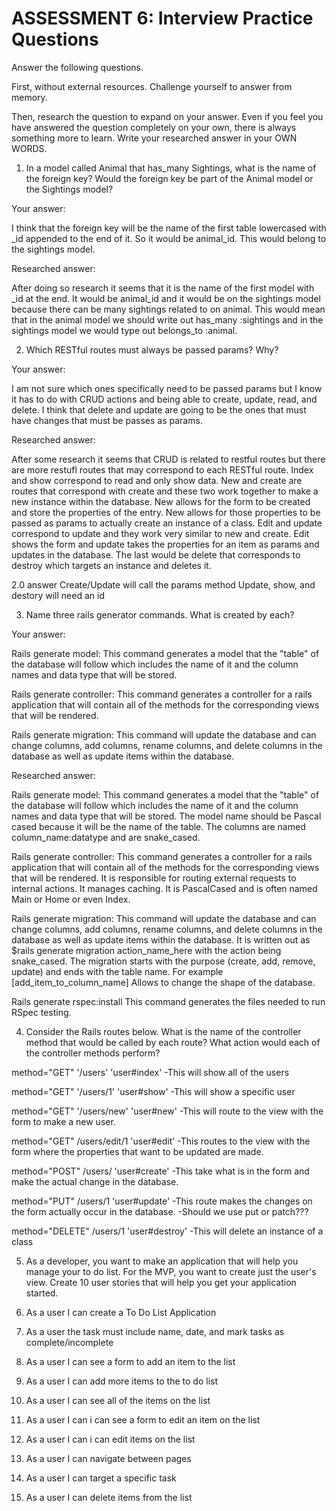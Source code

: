 # ASSESSMENT 6: Interview Practice Questions
Answer the following questions.

First, without external resources. Challenge yourself to answer from memory.

Then, research the question to expand on your answer. Even if you feel you have answered the question completely on your own, there is always something more to learn. Write your researched answer in your OWN WORDS.

1. In a model called Animal that has_many Sightings, what is the name of the foreign key? Would the foreign key be part of the Animal model or the Sightings model?

  Your answer:

  I think that the foreign key will be the name of the first table lowercased with _id appended to the end of it. So it would be animal_id. This would belong to the sightings model.

  Researched answer:

  After doing so research it seems that it is the name of the first model with _id at the end. It would be animal_id and it would be on the sightings model because there can be many sightings related to on animal. This would mean that in the animal model we should write out has_many :sightings and in the sightings model we would type out belongs_to :animal.


2. Which RESTful routes must always be passed params? Why?

  Your answer:

  I am not sure which ones specifically need to be passed params but I know it has to do with CRUD actions and being able to create, update, read, and delete. I think that delete and update are going to be the ones that must have changes that must be passes as params.

  Researched answer:

After some research it seems that CRUD is related to restful routes but there are more restufl routes that may correspond to each RESTful route. Index and show correspond to read and only show data. New and create are routes that correspond with create and these two work together to make a new instance within the database. New allows for the form to be created and store the properties of the entry. New allows for those properties to be passed as params to actually create an instance of a class. Edit and update correspond to update and they work very similar to new and create. Edit shows the form and update takes the properties for an item as params and updates in the database. The last would be delete that corresponds to destroy which targets an instance and deletes it.


2.0 answer
Create/Update will call the params method
Update, show, and destory will need an id



3. Name three rails generator commands. What is created by each?

  Your answer:

  Rails generate model:
  This command generates a model that the "table" of the database will follow which includes the name of it and the column names and data type that will be stored.

  Rails generate controller:
  This command generates a controller for a rails application that will contain all of the methods for the corresponding views that will be rendered.

  Rails generate migration:
  This command will update the database and can change columns, add columns, rename columns, and delete columns in the database as well as update items within the database.

  Researched answer:

  Rails generate model:
  This command generates a model that the "table" of the database will follow which includes the name of it and the column names and data type that will be stored. The model name should be Pascal cased because it will be the name of the table. The columns are named column_name:datatype and are snake_cased.

  Rails generate controller:
  This command generates a controller for a rails application that will contain all of the methods for the corresponding views that will be rendered. It is responsible for routing external requests to internal actions. It manages caching. It is PascalCased and is often named Main or Home or even Index.

  Rails generate migration:
  This command will update the database and can change columns, add columns, rename columns, and delete columns in the database as well as update items within the database. It is written out as $rails generate migration action_name_here with the action being snake_cased. The migration starts with the purpose (create, add, remove, update) and ends with the table name. For example [add_item_to_column_name] Allows to change the shape of the database.

  Rails generate rspec:install
  This command generates the files needed to run RSpec testing.

4. Consider the Rails routes below. What is the name of the controller method that would be called by each route? What action would each of the controller methods perform?

method="GET"    '/users'          'user#index'
-This will show all of the users

method="GET"    '/users/1'        'user#show'
-This will show a specific user

method="GET"    '/users/new'      'user#new'
-This will route to the view with the form to make a new user.

method="GET"    /users/edit/1     'user#edit'
-This routes to the view with the form where the properties that want to be updated are made.

method="POST"   /users/           'user#create'
-This take what is in the form and make the actual change in the database.

method="PUT"    /users/1         'user#update'
-This route makes the changes on the form actually occur in the database.
-Should we use put or patch???


method="DELETE" /users/1        'user#destroy'
-This will delete an instance of a class



5. As a developer, you want to make an application that will help you manage your to do list. For the MVP, you want to create just the user's view. Create 10 user stories that will help you get your application started.


1. As a user I can create a To Do List Application

2. As a user the task must include name, date, and mark tasks as complete/incomplete

3. As a user I can see a form to add an item to the list

4. As a user I can add more items to the to do list

5. As a user I can see all of the items on the list

6. As a user I can i can see a form to edit an item on the list

7. As a user I can i can edit items on the list

8. As a user I can navigate between pages

9. As a user I can target a specific task

10. As a user I can delete items from the list
